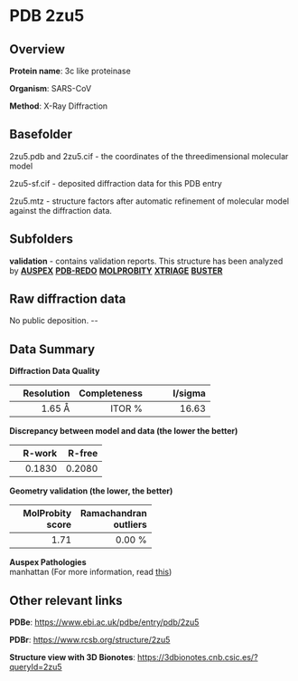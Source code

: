 # PDB 2zu5

## Overview

**Protein name**: 3c like proteinase

**Organism**: SARS-CoV

**Method**: X-Ray Diffraction

## Basefolder

2zu5.pdb and 2zu5.cif - the coordinates of the threedimensional molecular model

2zu5-sf.cif - deposited diffraction data for this PDB entry

2zu5.mtz - structure factors after automatic refinement of molecular model against the diffraction data.

## Subfolders





**validation** - contains validation reports. This structure has been analyzed by [**AUSPEX**](https://github.com/thorn-lab/coronavirus_structural_task_force/tree/master/pdb/3c_like_proteinase/SARS-CoV/2zu5/validation/auspex) [**PDB-REDO**](https://github.com/thorn-lab/coronavirus_structural_task_force/tree/master/pdb/3c_like_proteinase/SARS-CoV/2zu5/validation/pdb-redo) [**MOLPROBITY**](https://github.com/thorn-lab/coronavirus_structural_task_force/tree/master/pdb/3c_like_proteinase/SARS-CoV/2zu5/validation/molprobity) [**XTRIAGE**](https://github.com/thorn-lab/coronavirus_structural_task_force/blob/master/pdb/3c_like_proteinase/SARS-CoV/2zu5/validation/Xtriage_output.log) [**BUSTER**](https://www.globalphasing.com/buster/wiki/index.cgi?Covid19Pdb2ZU5) 



## Raw diffraction data

No public deposition. --<br> 

## Data Summary
**Diffraction Data Quality**

|   | Resolution | Completeness| I/sigma |
|---|-------------:|----------------:|--------------:|
|   |1.65 Å|ITOR  %|<img width=50/>16.63|

**Discrepancy between model and data (the lower the better)**

|   | **R-work**| **R-free**   
|---|-------------:|----------------:|           
||  0.1830|  0.2080|

**Geometry validation (the lower, the better)**

|   |**MolProbity<br>score**| **Ramachandran<br>outliers** 
|---|-------------:|----------------:|
||  1.71|  0.00 %|

**Auspex Pathologies**<br> manhattan (For more information, read [this](https://github.com/thorn-lab/coronavirus_structural_task_force/blob/master/pdb/3c_like_proteinase/SARS-CoV/2zu5/validation/auspex/2zu5_auspex_comments.txt))

 



## Other relevant links 
**PDBe**:  https://www.ebi.ac.uk/pdbe/entry/pdb/2zu5
 
**PDBr**: https://www.rcsb.org/structure/2zu5 

**Structure view with 3D Bionotes**: https://3dbionotes.cnb.csic.es/?queryId=2zu5

